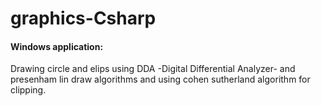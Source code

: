 # graphics-Csharp
#### Windows application:
Drawing circle and elips  using DDA -Digital Differential Analyzer-  and presenham lin draw algorithms and using cohen sutherland algorithm for clipping.
